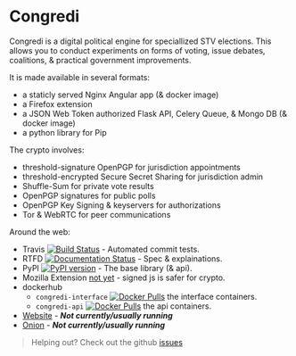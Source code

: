 # Congredi

Congredi is a digital political engine for speciallized STV elections.
This allows you to conduct experiments on forms of voting, issue debates,
coalitions, & practical government improvements.

It is made available in several formats:

* a staticly served Nginx Angular app (& docker image)
* a Firefox extension
* a JSON Web Token authorized Flask API, Celery Queue, & Mongo DB (& docker image)
* a python library for Pip

The crypto involves:

* threshold-signature OpenPGP for jurisdiction appointments
* threshold-encrypted Secure Secret Sharing for jurisdiction admin
* Shuffle-Sum for private vote results
* OpenPGP signatures for public polls
* OpenPGP Key Signing & keyservers for authorizations
* Tor & WebRTC for peer communications


Around the web:

* Travis [![Build Status](https://travis-ci.org/Thetoxicarcade/congredi.svg?branch=master)](https://travis-ci.org/Thetoxicarcade/congredi) - Automated commit tests.
* RTFD [![Documentation Status](https://readthedocs.org/projects/congredi/badge/?version=latest)](http://congredi.readthedocs.io/en/latest/?badge=latest) - Spec & explainations.
* PyPI [![PyPI version](https://badge.fury.io/py/delegito.svg)](https://badge.fury.io/py/delegito) - The base library (& api).
* Mozilla Extension [not yet]() - signed js is safer for crypto.
* dockerhub
    * `congredi-interface` [![Docker Pulls](https://img.shields.io/docker/pulls/ericoflondon/congredi-interface.svg?maxAge=2592000)](https://hub.docker.com/r/ericoflondon/congredi-interface/) the interface containers.
    * `congredi-api` [![Docker Pulls](https://img.shields.io/docker/pulls/ericoflondon/congredi-api.svg?maxAge=2592000)](https://hub.docker.com/r/ericoflondon/congredi-api/) the api containers.
* [Website](//delegito.io) - ***Not currently/usually running***
* [Onion](//aldskfj.onion) - ***Not currently/usually running***


> Helping out? Check out the github [issues](//github.com/thetoxicarcade/congredi/issues)
